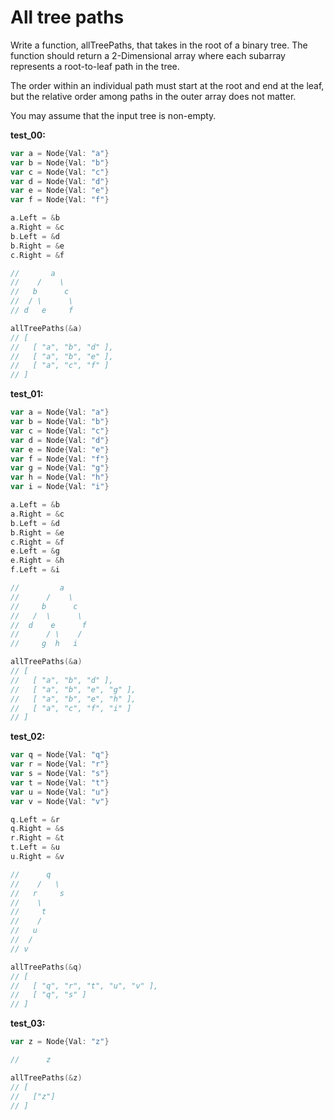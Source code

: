 # All tree paths

Write a function, allTreePaths, that takes in the root of a binary tree. The function should return a 2-Dimensional array where each subarray represents a root-to-leaf path in the tree.

The order within an individual path must start at the root and end at the leaf, but the relative order among paths in the outer array does not matter.

You may assume that the input tree is non-empty.

**test_00:**
```go
var a = Node{Val: "a"}
var b = Node{Val: "b"}
var c = Node{Val: "c"}
var d = Node{Val: "d"}
var e = Node{Val: "e"}
var f = Node{Val: "f"}

a.Left = &b
a.Right = &c
b.Left = &d
b.Right = &e
c.Right = &f

//       a
//    /    \
//   b      c
//  / \      \
// d   e     f

allTreePaths(&a)
// [ 
//   [ "a", "b", "d" ], 
//   [ "a", "b", "e" ], 
//   [ "a", "c", "f" ] 
// ] 
```
**test_01:**
```go
var a = Node{Val: "a"}
var b = Node{Val: "b"}
var c = Node{Val: "c"}
var d = Node{Val: "d"}
var e = Node{Val: "e"}
var f = Node{Val: "f"}
var g = Node{Val: "g"}
var h = Node{Val: "h"}
var i = Node{Val: "i"}

a.Left = &b
a.Right = &c
b.Left = &d
b.Right = &e
c.Right = &f
e.Left = &g
e.Right = &h
f.Left = &i

//         a
//      /    \
//     b      c
//   /  \      \
//  d    e      f
//      / \    /   
//     g  h   i 

allTreePaths(&a)
// [ 
//   [ "a", "b", "d" ], 
//   [ "a", "b", "e", "g" ], 
//   [ "a", "b", "e", "h" ], 
//   [ "a", "c", "f", "i" ] 
// ] 
```
**test_02:**
```go
var q = Node{Val: "q"}
var r = Node{Val: "r"}
var s = Node{Val: "s"}
var t = Node{Val: "t"}
var u = Node{Val: "u"}
var v = Node{Val: "v"}

q.Left = &r
q.Right = &s
r.Right = &t
t.Left = &u
u.Right = &v

//      q
//    /   \ 
//   r     s
//    \
//     t
//    /
//   u
//  /
// v

allTreePaths(&q)
// [ 
//   [ "q", "r", "t", "u", "v" ], 
//   [ "q", "s" ] 
// ] 
```
**test_03:**
```go
var z = Node{Val: "z"}

//      z

allTreePaths(&z)
// [
//   ["z"]
// ]